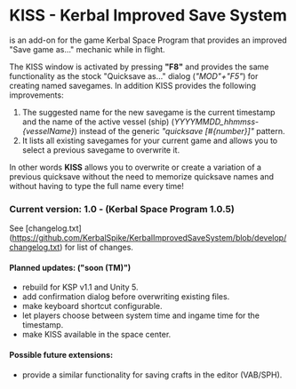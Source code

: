 KISS - Kerbal Improved Save System
==================================

is an add-on for the game Kerbal Space Program that provides an improved "Save game as..." mechanic while in flight.  

The KISS window is activated by pressing **"F8"** and provides the same functionality as the stock "Quicksave as..." dialog (*"MOD"+"F5"*) for creating named savegames. In addition KISS provides the following improvements:

1.  The suggested name for the new savegame is the current timestamp and the name of the active vessel (ship) (*YYYYMMDD_hhmmss-{vesselName}*) instead of the generic *"quicksave [#{number}]"* pattern.
2.  It lists all existing savegames for your current game and allows you to select a previous savegame to overwrite it.

In other words **KISS** allows you to overwrite or create a variation of a previous quicksave without the need to memorize quicksave names and without having to type the full name every time!

### Current version: 1.0 - (Kerbal Space Program 1.0.5) ###

See [changelog.txt] (https://github.com/KerbalSpike/KerbalImprovedSaveSystem/blob/develop/changelog.txt) for list of changes.

#### Planned updates: ("soon (TM)") ####
* rebuild for KSP v1.1 and Unity 5.
* add confirmation dialog before overwriting existing files.
* make keyboard shortcut configurable.
* let players choose between system time and ingame time for the timestamp.
* make KISS available in the space center.

#### Possible future extensions: ####
* provide a similar functionality for saving crafts in the editor (VAB/SPH).  